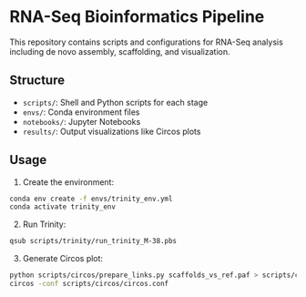 # RNA-Seq Bioinformatics Pipeline

This repository contains scripts and configurations for RNA-Seq analysis including de novo assembly, scaffolding, and visualization.

## Structure

- `scripts/`: Shell and Python scripts for each stage
- `envs/`: Conda environment files
- `notebooks/`: Jupyter Notebooks
- `results/`: Output visualizations like Circos plots

## Usage

1. Create the environment:
```bash
conda env create -f envs/trinity_env.yml
conda activate trinity_env
```

2. Run Trinity:
```bash
qsub scripts/trinity/run_trinity_M-38.pbs
```

3. Generate Circos plot:
```bash
python scripts/circos/prepare_links.py scaffolds_vs_ref.paf > scripts/circos/links.txt
circos -conf scripts/circos/circos.conf
```
